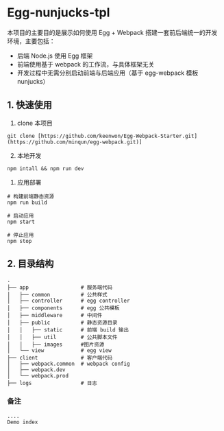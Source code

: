 # Egg-nunjucks-tpl



本项目的主要目的是展示如何使用 Egg + Webpack 搭建一套前后端统一的开发环境，主要包括：

- 后端 Node.js 使用 Egg 框架
- 前端使用基于 webpack 的工作流，与具体框架无关
- 开发过程中无需分别启动前端与后端应用（基于 egg-webpack 模板 nunjucks）

## 1. 快速使用

1. clone 本项目

```shell
git clone [https://github.com/keenwon/Egg-Webpack-Starter.git](https://github.com/minqun/egg-webpack.git)]
```

2. 本地开发

```shell
npm intall && npm run dev
```


1. 应用部署

```shell
# 构建前端静态资源
npm run build

# 启动应用
npm start

# 停止应用
npm stop
```

## 2. 目录结构

```shell
.
├── app                 # 服务端代码
│   ├── common          # 公共样式
│   ├── controller      # egg controller
│   ├── components      # egg 公共模板
│   ├── middleware      # 中间件
│   ├── public          # 静态资源目录
│   │   ├── static      # 前端 build 输出
│   │   ├── util        # 公共脚本文件
│   │   ├── images      #图片资源
│   └── view            # egg view
├── client              # 客户端代码
│   ├── webpack.common  # webpack config
│   ├── webpack.dev
│   └── webpack.prod
├── logs                # 日志

```
### 备注
```shell
....
Demo index

```
